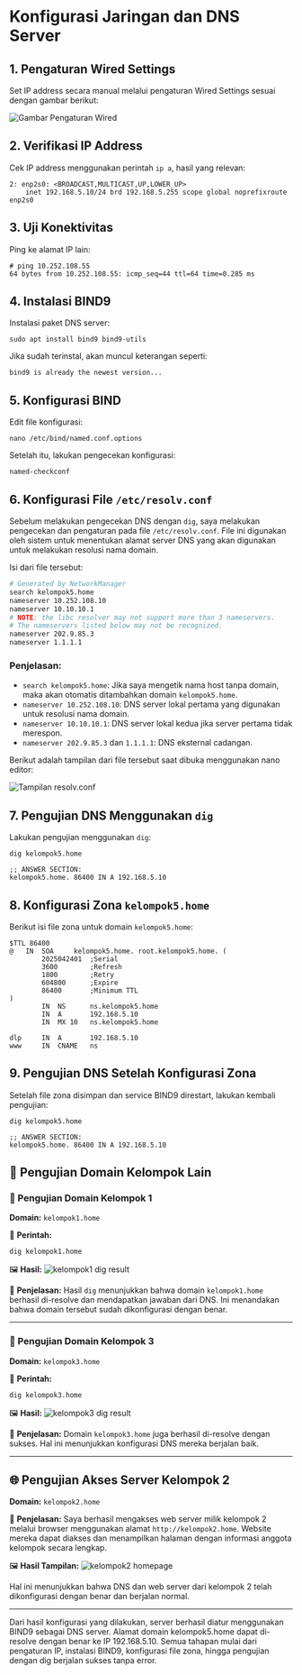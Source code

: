 # Konfigurasi Jaringan dan DNS Server

## 1. Pengaturan Wired Settings
Set IP address secara manual melalui pengaturan Wired Settings sesuai dengan gambar berikut:

![Gambar Pengaturan Wired](img/wired-settings.png)

## 2. Verifikasi IP Address
Cek IP address menggunakan perintah `ip a`, hasil yang relevan:

```
2: enp2s0: <BROADCAST,MULTICAST,UP,LOWER_UP>
    inet 192.168.5.10/24 brd 192.168.5.255 scope global noprefixroute enp2s0
```

## 3. Uji Konektivitas
Ping ke alamat IP lain:

```
# ping 10.252.108.55
64 bytes from 10.252.108.55: icmp_seq=44 ttl=64 time=0.285 ms
```

## 4. Instalasi BIND9
Instalasi paket DNS server:

```
sudo apt install bind9 bind9-utils
```

Jika sudah terinstal, akan muncul keterangan seperti:
```
bind9 is already the newest version...
```

## 5. Konfigurasi BIND
Edit file konfigurasi:

```
nano /etc/bind/named.conf.options
```

Setelah itu, lakukan pengecekan konfigurasi:

```
named-checkconf
```

## 6. Konfigurasi File `/etc/resolv.conf`
Sebelum melakukan pengecekan DNS dengan `dig`, saya melakukan pengecekan dan pengaturan pada file `/etc/resolv.conf`. File ini digunakan oleh sistem untuk menentukan alamat server DNS yang akan digunakan untuk melakukan resolusi nama domain.

Isi dari file tersebut:
```bash
# Generated by NetworkManager
search kelompok5.home
nameserver 10.252.108.10
nameserver 10.10.10.1
# NOTE: the libc resolver may not support more than 3 nameservers.
# The nameservers listed below may not be recognized.
nameserver 202.9.85.3
nameserver 1.1.1.1
```

### Penjelasan:
- `search kelompok5.home`: Jika saya mengetik nama host tanpa domain, maka akan otomatis ditambahkan domain `kelompok5.home`.
- `nameserver 10.252.108.10`: DNS server lokal pertama yang digunakan untuk resolusi nama domain.
- `nameserver 10.10.10.1`: DNS server lokal kedua jika server pertama tidak merespon.
- `nameserver 202.9.85.3` dan `1.1.1.1`: DNS eksternal cadangan.

Berikut adalah tampilan dari file tersebut saat dibuka menggunakan nano editor:

![Tampilan resolv.conf](file-UVmtGR8JBvpWSnmr5r3fNY)

## 7. Pengujian DNS Menggunakan `dig`
Lakukan pengujian menggunakan `dig`:

```
dig kelompok5.home

;; ANSWER SECTION:
kelompok5.home. 86400 IN A 192.168.5.10
```

## 8. Konfigurasi Zona `kelompok5.home`
Berikut isi file zona untuk domain `kelompok5.home`:

```
$TTL 86400
@   IN  SOA     kelompok5.home. root.kelompok5.home. (
        2025042401  ;Serial
        3600        ;Refresh
        1800        ;Retry
        604800      ;Expire
        86400       ;Minimum TTL
)
        IN  NS      ns.kelompok5.home
        IN  A       192.168.5.10
        IN  MX 10   ns.kelompok5.home

dlp     IN  A       192.168.5.10
www     IN  CNAME   ns
```

## 9. Pengujian DNS Setelah Konfigurasi Zona
Setelah file zona disimpan dan service BIND9 direstart, lakukan kembali pengujian:

```
dig kelompok5.home

;; ANSWER SECTION:
kelompok5.home. 86400 IN A 192.168.5.10
```

## 🔎 Pengujian Domain Kelompok Lain

### 🔎 Pengujian Domain Kelompok 1
**Domain:** `kelompok1.home`

📄 **Perintah:**
```bash
dig kelompok1.home
```

🖼️ **Hasil:**
![kelompok1 dig result](attachment:/mnt/data/ae602f03-da4f-425e-9629-747ceb0ad9bb.png)

📌 **Penjelasan:**
Hasil `dig` menunjukkan bahwa domain `kelompok1.home` berhasil di-resolve dan mendapatkan jawaban dari DNS. Ini menandakan bahwa domain tersebut sudah dikonfigurasi dengan benar.

---

### 🔎 Pengujian Domain Kelompok 3
**Domain:** `kelompok3.home`

📄 **Perintah:**
```bash
dig kelompok3.home
```

🖼️ **Hasil:**
![kelompok3 dig result](attachment:/mnt/data/63c43218-6283-4c85-bcc1-37ce35b85adf.png)

📌 **Penjelasan:**
Domain `kelompok3.home` juga berhasil di-resolve dengan sukses. Hal ini menunjukkan konfigurasi DNS mereka berjalan baik.

---

## 🌐 Pengujian Akses Server Kelompok 2
**Domain:** `kelompok2.home`

📌 **Penjelasan:**
Saya berhasil mengakses web server milik kelompok 2 melalui browser menggunakan alamat `http://kelompok2.home`. Website mereka dapat diakses dan menampilkan halaman dengan informasi anggota kelompok secara lengkap.

🖼️ **Hasil Tampilan:**
![kelompok2 homepage](file-Tszg1KNG1AiLJjTHdatZ8d)

Hal ini menunjukkan bahwa DNS dan web server dari kelompok 2 telah dikonfigurasi dengan benar dan berjalan normal.

---

Dari hasil konfigurasi yang dilakukan, server berhasil diatur menggunakan BIND9 sebagai DNS server. Alamat domain kelompok5.home dapat di-resolve dengan benar ke IP 192.168.5.10. Semua tahapan mulai dari pengaturan IP, instalasi BIND9, konfigurasi file zona, hingga pengujian dengan dig berjalan sukses tanpa error.


